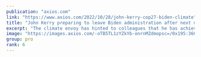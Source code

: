 ```yaml
---
publication: "axios.com"
link: "https://www.axios.com/2022/10/28/john-kerry-cop27-biden-climate"
title: "John Kerry preparing to leave Biden administration after next month's climate summit"
excerpt: "The climate envoy has hinted to colleagues that he has achieved all that can be reasonably accomplished."
image: "https://images.axios.com/-oTB5TL1zYZkYb-onrnMZdmopsc=/0x195:3600x2220/1366x768/2022/10/27/1666896938805.jpg"
group: pro
rank: 6
---
```

